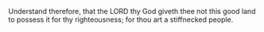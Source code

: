 Understand therefore, that the LORD thy God giveth thee not this good land to possess it for thy righteousness; for thou art a stiffnecked people.
